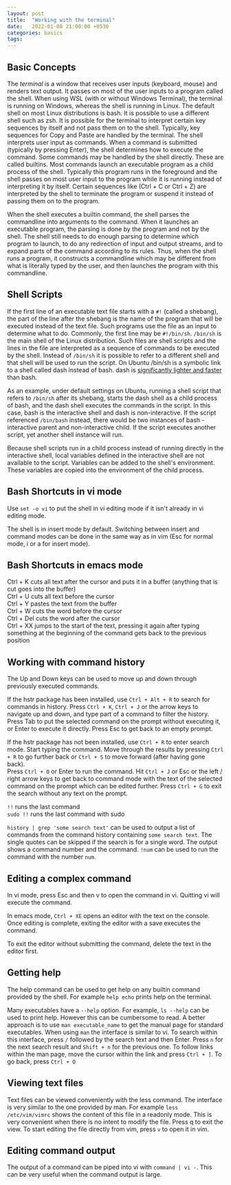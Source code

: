 ```yaml
---
layout: post
title:  "Working with the terminal"
date:   2022-01-08 21:00:00 +0530
categories: basics
tags: 
---
```


## Basic Concepts

The *terminal* is a window that receives user inputs (keyboard, mouse) and renders text output. It passes on most of the user inputs to a program called the shell. When using WSL (with or without Windows Terminal), the terminal is running on Windows, whereas the shell is running in Linux. The default shell on most Linux distributions is bash. It is possible to use a different shell such as zsh. It is possible for the terminal to interpret certain key sequences by itself and not pass them on to the shell. Typically, key sequences for Copy and Paste are handled by the terminal. The shell interprets user input as commands. When a command is submitted (typically by pressing Enter), the shell determines how to execute the command. Some commands may be handled by the shell directly. These are called builtins. Most commands launch an executable program as a child process of the shell. Typically this program runs in the foreground and the shell passes on most user input to the program while it is running instead of interpreting it by itself. Certain sequences like (Ctrl + C or Ctrl + Z) are interpreted by the shell to terminate the program or suspend it instead of passing them on to the program.

When the shell executes a builtin command, the shell parses the commandline into arguments to the command. When it launches an executable program, the parsing is done by the program and not by the shell. The shell still needs to do enough parsing to determine which program to launch, to do any redirection of input and output streams, and to expand parts of the command according to its rules. Thus, when the shell runs a program, it constructs a commandline which may be different from what is literally typed by the user, and then launches the program with this commandline.

## Shell Scripts

If the first line of an executable text file starts with a `#!` (called a shebang), the part of the line after the shebang is the name of the program that will be executed instead of the text file. Such programs use the file as an input to determine what to do. Commonly, the first line may be `#!/bin/sh`. `/bin/sh` is the main shell of the Linux distribution. Such files are shell scripts and the lines in the file are interpreted as a sequence of commands to be executed by the shell. Instead of `/bin/sh` it is possible to refer to a different shell and that shell will be used to run the script. On Ubuntu /bin/sh is a symbolic link to a shell called dash instead of bash. dash is [significantly lighter and faster](https://askubuntu.com/questions/976485/what-is-the-point-of-sh-being-linked-to-dash) than bash.

As an example, under default settings on Ubuntu, running a shell script that refers to `/bin/sh` after its shebang, starts the dash shell as a child process of bash, and the dash shell executes the commands in the script. In this case, bash is the interactive shell and dash is non-interactive. If the script referenced `/bin/bash` instead, there would be two instances of bash - interactive parent and non-interactive child. If the script executes another script, yet another shell instance will run.

Because shell scripts run in a child process instead of running directly in the interactive shell, local variables defined in the interactive shell are not available to the script. Variables can be added to the shell's environment. These variables are copied into the environment of the child process.

## Bash Shortcuts in vi mode

Use `set -o vi` to put the shell in vi editing mode if it isn't already in vi editing mode.

The shell is in insert mode by default. Switching between insert and command modes can be done in the same way as in vim (Esc for normal mode, i or a for insert mode).

## Bash Shortcuts in emacs mode

Ctrl + K cuts all text after the cursor and puts it in a buffer (anything that is cut goes into the buffer)  
Ctrl + U cuts all text before the cursor  
Ctrl + Y pastes the text from the buffer  
Ctrl + W cuts the word before the cursor  
Ctrl + Del cuts the word after the cursor  
Ctrl + XX jumps to the start of the text, pressing it again after typing something at the beginning of the command gets back to the previous position

## Working with command history

The Up and Down keys can be used to move up and down through previously executed commands.

If the hstr package has been installed, use `Ctrl + Alt + R` to search for commands in history. Press `Ctrl + K`, `Ctrl + J` or the arrow keys to navigate up and down, and type part of a command to filter the history. Press Tab to put the selected command on the prompt without executing it, or Enter to execute it directly. Press Esc to get back to an empty prompt.

If the hstr package has not been installed, use `Ctrl + R` to enter search mode. Start typing the command. Move through the results by pressing `Ctrl + R` to go further back or `Ctrl + S` to move forward (after having gone back).  
Press `Ctrl + O` or Enter to run the command.
Hit `Ctrl + J` or Esc or the left / right arrow keys to get back to command mode with the text of the selected command on the prompt which can be edited further.
Press `Ctrl + G` to exit the search without any text on the prompt.

`!!` runs the last command  
`sudo !!` runs the last command with sudo

`history | grep 'some search text'` can be used to output a list of commands from the command history containing `some search text`. The single quotes can be skipped if the search is for a single word. The output shows a command number and the command. `!num` can be used to run the command with the number `num`.

## Editing a complex command

In vi mode, press Esc and then v to open the command in vi. Quitting vi will execute the command.

In emacs mode, `Ctrl + XE` opens an editor with the text on the console. Once editing is complete, exiting the editor with a save executes the command.

To exit the editor without submitting the command, delete the text in the editor first.

## Getting help

The help command can be used to get help on any builtin command provided by the shell. For example `help echo` prints help on the terminal.

Many executables have a `--help` option. For example, `ls --help` can be used to print help. However this can be cumbersome to read. A better approach is to use `man executable_name` to get the manual page for standard executables. When using `man` the interface is similar to vi. To search within this interface, press `/` followed by the search text and then Enter. Press `n` for the next search result and `Shift + n` for the previous one. To follow links within the man page, move the cursor within the link and press `Ctrl + ]`. To go back, press `Ctrl + O`

## Viewing text files

Text files can be viewed conveniently with the less command. The interface is very similar to the one provided by man. For example `less /etc/vim/vimrc` shows the content of this file in a readonly mode. This is very convenient when there is no intent to modify the file. Press q to exit the view. To start editing the file directly from vim, press `v` to open it in vim.

## Editing command output

The output of a command can be piped into vi with `command | vi -`. This can be very useful when the command output is large.